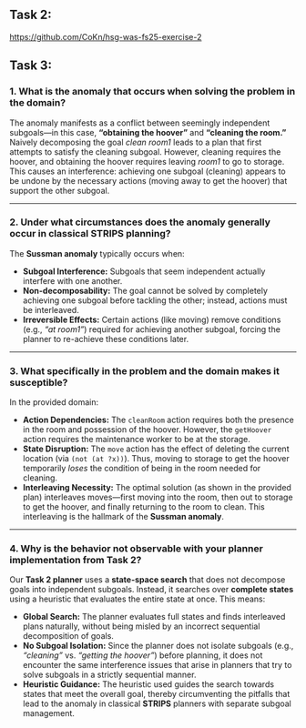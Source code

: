 ## Task 2:
https://github.com/CoKn/hsg-was-fs25-exercise-2

## Task 3:

### 1. What is the anomaly that occurs when solving the problem in the domain?
The anomaly manifests as a conflict between seemingly independent subgoals—in this case, **“obtaining the hoover”** and **“cleaning the room.”** Naively decomposing the goal *clean room1* leads to a plan that first attempts to satisfy the cleaning subgoal. However, cleaning requires the hoover, and obtaining the hoover requires leaving *room1* to go to storage. This causes an interference: achieving one subgoal (cleaning) appears to be undone by the necessary actions (moving away to get the hoover) that support the other subgoal.

---

### 2. Under what circumstances does the anomaly generally occur in classical STRIPS planning?
The **Sussman anomaly** typically occurs when:
- **Subgoal Interference:** Subgoals that seem independent actually interfere with one another.
- **Non-decomposability:** The goal cannot be solved by completely achieving one subgoal before tackling the other; instead, actions must be interleaved.
- **Irreversible Effects:** Certain actions (like moving) remove conditions (e.g., *“at room1”*) required for achieving another subgoal, forcing the planner to re-achieve these conditions later.

---

### 3. What specifically in the problem and the domain makes it susceptible?
In the provided domain:
- **Action Dependencies:** The `cleanRoom` action requires both the presence in the room and possession of the hoover. However, the `getHoover` action requires the maintenance worker to be at the storage.
- **State Disruption:** The `move` action has the effect of deleting the current location (via `(not (at ?x))`). Thus, moving to storage to get the hoover temporarily *loses* the condition of being in the room needed for cleaning.
- **Interleaving Necessity:** The optimal solution (as shown in the provided plan) interleaves moves—first moving into the room, then out to storage to get the hoover, and finally returning to the room to clean. This interleaving is the hallmark of the **Sussman anomaly**.

---

### 4. Why is the behavior not observable with your planner implementation from Task 2?
Our **Task 2 planner** uses a **state-space search** that does not decompose goals into independent subgoals. Instead, it searches over **complete states** using a heuristic that evaluates the entire state at once. This means:
- **Global Search:** The planner evaluates full states and finds interleaved plans naturally, without being misled by an incorrect sequential decomposition of goals.
- **No Subgoal Isolation:** Since the planner does not isolate subgoals (e.g., *“cleaning”* vs. *“getting the hoover”*) before planning, it does not encounter the same interference issues that arise in planners that try to solve subgoals in a strictly sequential manner.
- **Heuristic Guidance:** The heuristic used guides the search towards states that meet the overall goal, thereby circumventing the pitfalls that lead to the anomaly in classical **STRIPS** planners with separate subgoal management.

